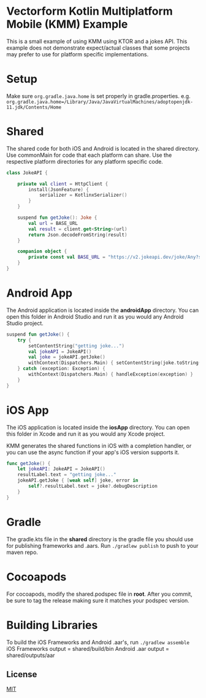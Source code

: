 # Vectorform Kotlin Multiplatform Mobile (KMM) Example

This is a small example of using KMM using KTOR and a jokes API. This example does not demonstrate expect/actual classes that some projects may prefer to use for platform specific implementations.

# Setup
Make sure ```org.gradle.java.home``` is set properly in gradle.properties.
e.g. ```org.gradle.java.home=/Library/Java/JavaVirtualMachines/adoptopenjdk-11.jdk/Contents/Home```

# Shared
The shared code for both iOS and Android is located in the shared directory. Use commonMain for code that each platform can share. Use the respective platform directories for any platform specific code.

```Kotlin
class JokeAPI {

    private val client = HttpClient {
        install(JsonFeature) {
            serializer = KotlinxSerializer()
        }
    }

    suspend fun getJoke(): Joke {
        val url = BASE_URL
        val result = client.get<String>(url)
        return Json.decodeFromString(result)
    }

    companion object {
        private const val BASE_URL = "https://v2.jokeapi.dev/joke/Any?safe-mode"
    }
}
```

# Android App
The Android application is located inside the **androidApp** directory. You can open this folder in Android Studio and run it as you would any Android Studio project.

```Kotlin
suspend fun getJoke() {
    try {
        setContentString("getting joke...")
        val jokeAPI = JokeAPI()
        val joke = jokeAPI.getJoke()
        withContext(Dispatchers.Main) { setContentString(joke.toString()) }
    } catch (exception: Exception) {
        withContext(Dispatchers.Main) { handleException(exception) }
    }
}
```

# iOS App
The iOS application is located inside the **iosApp** directory. You can open this folder in Xcode and run it as you would any Xcode project.

KMM generates the shared functions in iOS with a completion handler, or you can use the async function if your app's iOS version supports it.

```swift
func getJoke() {
    let jokeAPI: JokeAPI = JokeAPI()
    resultLabel.text = "getting joke..."
    jokeAPI.getJoke { [weak self] joke, error in
        self?.resultLabel.text = joke?.debugDescription
    }
}
```

# Gradle
The gradle.kts file in the **shared** directory is the gradle file you should use for publishing frameworks and .aars.
Run ```./gradlew publish``` to push to your maven repo.

# Cocoapods
For cocoapods, modify the shared.podspec file in **root**. After you commit, be sure to tag the release making sure it matches your podspec version.

# Building Libraries
To build the iOS Frameworks and Android .aar's, run ```./gradlew assemble```
iOS Frameworks output = shared/build/bin
Android .aar output = shared/outputs/aar

## License
[MIT](https://choosealicense.com/licenses/mit/)